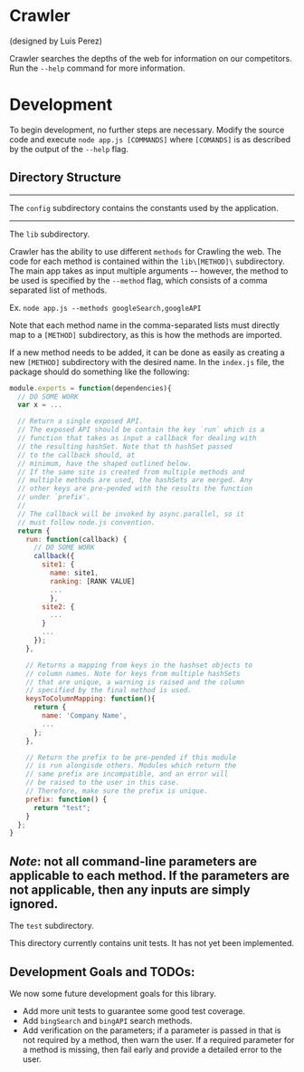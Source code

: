 # Crawler
(designed by Luis Perez)

Crawler searches the depths of the web for information on our competitors. Run the `--help` command for more information.

# Development

To begin development, no further steps are necessary. Modify the source code and execute `node app.js [COMMANDS]` where `[COMANDS]` is as described by the output of the `--help` flag.

## Directory Structure
---
The `config` subdirectory contains the constants used by the application.

---
The `lib` subdirectory.

Crawler has the ability to use different `methods` for Crawling the web. The code for each method is contained within the `lib\[METHOD]\` subdirectory. The main app takes as input multiple arguments -- however, the method to be used is specified by the `--method` flag, which consists of a comma separated list of methods.

Ex. `node app.js --methods googleSearch,googleAPI`

Note that each method name in the comma-separated lists must directly map to a `[METHOD]` subdirectory, as this is how the methods are imported.

If a new method needs to be added, it can be done as easily as creating a new `[METHOD]` subdirectory with the desired name. In the `index.js` file, the package should do something like the following:

```javascript
module.exports = function(dependencies){
  // DO SOME WORK
  var x = ...

  // Return a single exposed API.
  // The exposed API should be contain the key `run` which is a
  // function that takes as input a callback for dealing with
  // the resulting hashSet. Note that th hashSet passed
  // to the callback should, at
  // minimum, have the shaped outlined below.
  // If the same site is created from multiple methods and
  // multiple methods are used, the hashSets are merged. Any
  // other keys are pre-pended with the results the function
  // under `prefix'.
  //
  // The callback will be invoked by async.parallel, so it
  // must follow node.js convention.
  return {
    run: function(callback) {
      // DO SOME WORK
      callback({
        site1: {
          name: site1,
          ranking: [RANK VALUE]
          ...
          },
        site2: {
          ...
        }
        ...
      });
    },

    // Returns a mapping from keys in the hashset objects to
    // column names. Note for keys from multiple hashSets
    // that are unique, a warning is raised and the column
    // specified by the final method is used.
    keysToColumnMapping: function(){
      return {
        name: 'Company Name',
        ...
      };
    },

    // Return the prefix to be pre-pended if this module
    // is run alongisde others. Modules which return the
    // same prefix are incompatible, and an error will
    // be raised to the user in this case.
    // Therefore, make sure the prefix is unique.
    prefix: function() {
      return "test";
    }
  };
}
```


*Note*: not all command-line parameters are applicable to each method. If the parameters are not applicable, then any inputs are simply ignored.
---
The `test` subdirectory.

This directory currently contains unit tests. It has not yet been implemented.


## Development Goals and TODOs:

We now some future development goals for this library.

  - Add more unit tests to guarantee some good test coverage.
  - Add `bingSearch` and `bingAPI` search methods.
  - Add verification on the parameters; if a parameter is passed in that is not required by a method, then warn the user. If a required parameter for a method is missing, then fail early and provide a detailed error to the user.